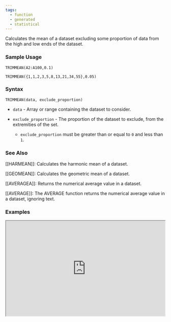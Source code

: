 ```yaml
---
tags:
  - function
  - generated
  - statistical
---
```


Calculates the mean of a dataset excluding some proportion of data from the high and low ends of the dataset.

### Sample Usage

`TRIMMEAN(A2:A100,0.1)`

`TRIMMEAN({1,1,2,3,5,8,13,21,34,55},0.05)`

### Syntax

`TRIMMEAN(data, exclude_proportion)`

* `data` - Array or range containing the dataset to consider.
* `exclude_proportion` - The proportion of the dataset to exclude, from the extremities of the set.

  + `exclude_proportion` must be greater than or equal to `0` and less than `1`.

### See Also

[[HARMEAN]]: Calculates the harmonic mean of a dataset.

[[GEOMEAN]]: Calculates the geometric mean of a dataset.

[[AVERAGEA]]: Returns the numerical average value in a dataset.

[[AVERAGE]]: The AVERAGE function returns the numerical average value in a dataset, ignoring text.

### Examples

<iframe height="300" src="https://docs.google.com/spreadsheet/pub?key=0As3tAuweYU9QdFhkTUctaVlCekg0ckl0R1lFZHpTdVE&amp;output=html" width="500"></iframe>